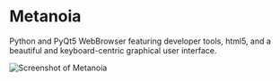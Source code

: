 # Metanoia
Python and PyQt5 WebBrowser featuring developer tools, html5, and a beautiful and keyboard-centric graphical user interface. 

![Screenshot of Metanoia](http://getgle.ga/drive/threads/fileUploads/583.png)
